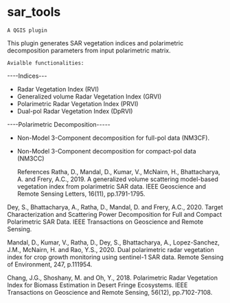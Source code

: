# sar_tools

	A QGIS plugin
 This plugin generates SAR vegetation indices and polarimetric decomposition parameters from input polarimetric matrix. 

	Avialble functionalities:
	
  ----Indices---
  - Radar Vegetation Index (RVI)
  - Generalized volume Radar Vegetation Index (GRVI)
  - Polarimetric Radar Vegetation Index (PRVI)  
  - Dual-pol Radar Vegetation Index (DpRVI)


  ----Polarimetric Decomposition-----
  - Non-Model 3-Component decomposition for full-pol data (NM3CF).
  - Non-Model 3-Component decomposition for compact-pol data (NM3CC) 

	References
Ratha, D., Mandal, D., Kumar, V., McNairn, H., Bhattacharya, A. and Frery, A.C., 2019. A generalized volume scattering model-based vegetation index from polarimetric SAR data. IEEE Geoscience and Remote Sensing Letters, 16(11), pp.1791-1795.

Dey, S., Bhattacharya, A., Ratha, D., Mandal, D. and Frery, A.C., 2020. Target Characterization and Scattering Power Decomposition for Full and Compact Polarimetric SAR Data. IEEE Transactions on Geoscience and Remote Sensing.

Mandal, D., Kumar, V., Ratha, D., Dey, S., Bhattacharya, A., Lopez-Sanchez, J.M., McNairn, H. and Rao, Y.S., 2020. Dual polarimetric radar vegetation index for crop growth monitoring using sentinel-1 SAR data. Remote Sensing of Environment, 247, p.111954.

Chang, J.G., Shoshany, M. and Oh, Y., 2018. Polarimetric Radar Vegetation Index for Biomass Estimation in Desert Fringe Ecosystems. IEEE Transactions on Geoscience and Remote Sensing, 56(12), pp.7102-7108.
